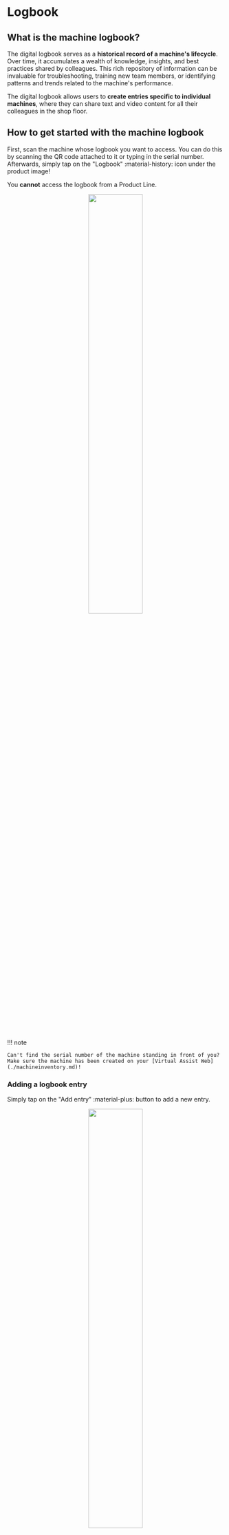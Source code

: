 # Logbook
## What is the machine logbook?
The digital logbook serves as a **historical record of a machine's lifecycle**. Over time, it accumulates a wealth of knowledge, insights, and best practices shared by colleagues. This rich repository of information can be invaluable for troubleshooting, training new team members, or identifying patterns and trends related to the machine's performance.

The digital logbook allows users to **create entries specific to individual machines**, where they can share text and video content for all their colleagues in the shop floor.

## How to get started with the machine logbook
First, scan the machine whose logbook you want to access. You can do this by scanning the QR code attached to it or typing in the serial number. Afterwards, simply tap on the "Logbook" :material-history: icon under the product image!

You **cannot** access the logbook from a Product Line.

<p align="center"><img src="https://i.imgur.com/BKE7IV9.gif" width="50%"></p>

!!! note

    Can't find the serial number of the machine standing in front of you? Make sure the machine has been created on your [Virtual Assist Web](./machineinventory.md)!

### Adding a logbook entry

Simply tap on the "Add entry" :material-plus: button to add a new entry.

<p align="center"><img src="https://i.imgur.com/3NQ9e9X.gif" width="50%"></p>

Be sure to add a title and a category, as well as describe the work that was done on the machine. You can also attach images or videos you have previously taken. A picture is worth more than a thousand words!

### Viewing logbook entries

At any point, you can see all of the entries you and your colleagues have added for a specific machine. You can also see pictures and play the videos attached to them. 

<p align="center"><img src="https://i.imgur.com/NETD64k.gif" width="50%"></p>

You can also use the filters to search for specific text or the date of the logbook entry to narrow things down.

## Who can see my machine's logbook?
The logbook entries are visible to all colleagues from the same company who have access to the platform. **No outside users can see either your machines or your logbook entries.**

This enables knowledge sharing and collaboration among team members. Colleagues can view, learn from, and even comment on the entries made by others, fostering a collaborative environment and facilitating continuous learning.


## What kind of information can I add to a machine's logbook?
Users have the flexibility to include **text, image and video content** in their logbook entries. They can write detailed descriptions, notes, or instructions about the machine's operation, maintenance, etc. 

Entries have **categories** which roughly correspond to most common use cases for the logbook: 

- Parts exchange
- Report problem
- Shift information
- Other

If you wish to add any other categories to your companies' deployment, please contact us at any time.
